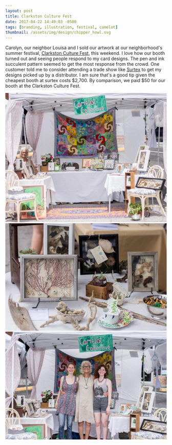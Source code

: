 ```yaml
---
layout: post
title: Clarkston Culture Fest
date: 2017-04-22 14:49:03 -0500
tags: [branding, illustration, festival, camelot]
thumbnail: /assets/img/design/chipper_howl.svg
---
```


Carolyn, our neighbor Louisa and I sold our artwork at our neighborhood's summer festival, [Clarkston Culture Fest](http://www.clarkstonculturefest.org/), this weekend. I love how our booth turned out and seeing people respond to my card designs. The pen and ink succulent pattern seemed to get the most response from the crowd. One customer told me to consider attending a trade show like [Surtex](https://surtex.com/) to get my designs picked up by a distributor. I am sure that's a good tip given the cheapest booth at surtex costs \$2,700. By comparison, we paid \$50 for our booth at the Clarkston Culture Fest.

<div class="row">
  <div class="col-lg-12 pt-4">
  	<img class="prototype" src="/assets/img/booth_photos/clarkston_booth.jpeg" alt="Clarkston Culture Fest booth picture"/>
  </div>
  <div class="col-lg-12 pt-4">
  	<img class="prototype" src="/assets/img/booth_photos/clarkston_booth_close_up.jpeg" alt="Clarkston Culture Fest booth close up"/>
  </div>
  <div class="col-lg-12 pt-4">
  	<img class="prototype" src="/assets/img/booth_photos/camelot_collective_gang.jpg" alt="Camelot Collective at Clarkston Culture Fest"/>
  </div>
</div>

